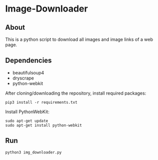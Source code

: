 # Image-Downloader

## About
This is a python script to download all images and image links of a web page.

## Dependencies
 - beautifulsoup4
 - dryscrape
 - python-webkit
 
After cloning/downloading the repository, install required packages:
```
pip3 install -r requirements.txt
```

Install PythonWebKit:
```
sudo apt-get update
sudo apt-get install python-webkit
```

## Run
```
python3 img_downloader.py
```
